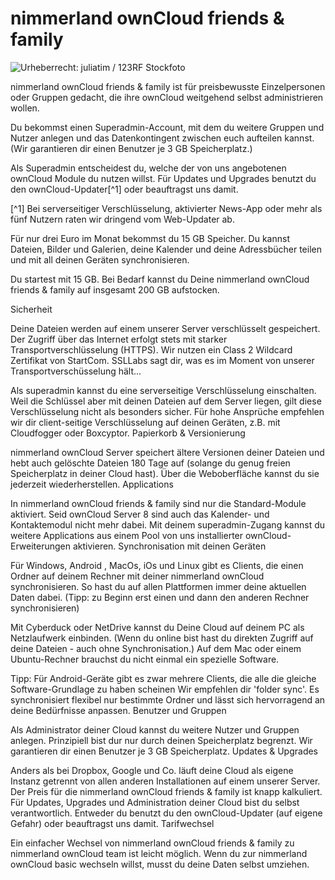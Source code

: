 # nimmerland ownCloud friends & family
![Urheberrecht: <a href='http://de.123rf.com/profile_juliatim'>juliatim / 123RF Stockfoto</a>](https://lehre.nimmerland.de/index.php/s/Jan23Ulu6m7yfCJ/download)

nimmerland ownCloud friends & family ist für preisbewusste Einzelpersonen oder Gruppen gedacht, die ihre ownCloud weitgehend selbst administrieren wollen.

Du bekommst einen Superadmin-Account, mit dem du weitere Gruppen und Nutzer anlegen und das Datenkontingent zwischen euch aufteilen kannst. (Wir garantieren dir einen Benutzer je 3 GB Speicherplatz.)

Als Superadmin entscheidest du, welche der von uns angebotenen ownCloud Module du nutzen willst. Für Updates und Upgrades benutzt du den ownCloud-Updater[^1] oder beauftragst uns damit.

[^1] Bei serverseitiger Verschlüsselung, aktivierter News-App oder mehr als fünf Nutzern raten wir dringend vom Web-Updater ab.

Für nur drei Euro im Monat bekommst du 15 GB Speicher. Du kannst Dateien, Bilder und Galerien, deine Kalender und deine Adressbücher teilen und mit all deinen Geräten synchronisieren.

Du startest mit 15 GB. Bei Bedarf kannst du Deine nimmerland ownCloud friends & family auf insgesamt 200 GB aufstocken.

Sicherheit

Deine Dateien werden auf einem unserer Server verschlüsselt gespeichert. Der Zugriff über das Internet erfolgt stets mit starker Transportverschlüsselung (HTTPS). Wir nutzen ein Class 2 Wildcard Zertifikat von StartCom. SSLLabs sagt dir, was es im Moment von unserer Transportverschüsselung hält... 

Als superadmin kannst du eine serverseitige Verschlüsselung einschalten. Weil die Schlüssel aber mit deinen Dateien auf dem Server liegen, gilt diese Verschlüsselung nicht als besonders sicher. Für hohe Ansprüche empfehlen wir dir client-seitige Verschlüsselung auf deinen Geräten, z.B. mit Cloudfogger oder Boxcyptor.
Papierkorb & Versionierung

nimmerland ownCloud Server speichert ältere Versionen deiner Dateien und hebt auch gelöschte Dateien 180 Tage auf (solange du genug freien Speicherplatz in deiner Cloud hast). Über die Weboberfläche kannst du sie jederzeit wiederherstellen.
Applications

In nimmerland ownCloud friends & family sind nur die Standard-Module aktiviert. Seid ownCloud Server 8 sind auch das Kalender- und Kontaktemodul nicht mehr dabei. Mit deinem superadmin-Zugang kannst du weitere Applications aus einem Pool von uns installierter ownCloud-Erweiterungen aktivieren.
Synchronisation mit deinen Geräten

Für Windows, Android , MacOs, iOs und Linux gibt es Clients, die einen Ordner auf deinem Rechner mit deiner nimmerland ownCloud synchronisieren. So hast du auf allen Plattformen immer deine aktuellen Daten dabei. (Tipp: zu Beginn erst einen und dann den anderen Rechner synchronisieren)

Mit Cyberduck oder NetDrive kannst du Deine Cloud auf deinem PC als Netzlaufwerk einbinden. (Wenn du online bist hast du direkten Zugriff auf deine Dateien  - auch ohne Synchronisation.) Auf dem Mac oder einem Ubuntu-Rechner brauchst du nicht einmal ein spezielle Software.

Tipp: Für Android-Geräte gibt es zwar mehrere Clients, die alle die gleiche Software-Grundlage zu haben scheinen Wir empfehlen dir 'folder sync'. Es synchronisiert flexibel nur bestimmte Ordner und lässt sich hervorragend an deine Bedürfnisse anpassen.
Benutzer und Gruppen

Als Administrator deiner Cloud kannst du weitere Nutzer und Gruppen anlegen. Prinzipiell bist dur nur durch deinen Speicherplatz begrenzt. Wir garantieren dir einen Benutzer je 3 GB Speicherplatz.
Updates & Upgrades

Anders als bei Dropbox, Google und Co. läuft deine Cloud als eigene Instanz getrennt von allen anderen Installationen auf einem unserer Server. Der Preis für die nimmerland ownCloud friends & family ist knapp kalkuliert. Für Updates, Upgrades und Administration deiner Cloud bist du selbst verantwortlich. Entweder du benutzt du den ownCloud-Updater (auf eigene Gefahr) oder beauftragst uns damit. 
Tarifwechsel

Ein einfacher Wechsel von nimmerland ownCloud friends & family zu nimmerland ownCloud team ist leicht möglich. Wenn du zur nimmerland ownCloud basic wechseln willst, musst du deine Daten selbst umziehen.
